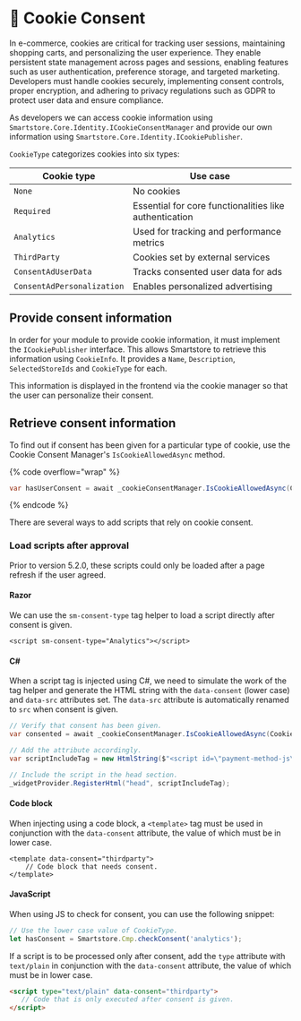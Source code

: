 # 🐣 Cookie Consent

In e-commerce, cookies are critical for tracking user sessions, maintaining shopping carts, and personalizing the user experience. They enable persistent state management across pages and sessions, enabling features such as user authentication, preference storage, and targeted marketing. Developers must handle cookies securely, implementing consent controls, proper encryption, and adhering to privacy regulations such as GDPR to protect user data and ensure compliance.

As developers we can access cookie information using `Smartstore.Core.Identity.ICookieConsentManager` and provide our own information using `Smartstore.Core.Identity.ICookiePublisher`.

`CookieType` categorizes cookies into six types:

| Cookie type                | Use case                                               |
| -------------------------- | ------------------------------------------------------ |
| `None`                     | No cookies                                             |
| `Required`                 | Essential for core functionalities like authentication |
| `Analytics`                | Used for tracking and performance metrics              |
| `ThirdParty`               | Cookies set by external services                       |
| `ConsentAdUserData`        | Tracks consented user data for ads                     |
| `ConsentAdPersonalization` | Enables personalized advertising                       |

## Provide consent information

In order for your module to provide cookie information, it must implement the `ICookiePublisher` interface. This allows Smartstore to retrieve this information using `CookieInfo`. It provides a `Name`, `Description`, `SelectedStoreIds` and `CookieType` for each.

This information is displayed in the frontend via the cookie manager so that the user can personalize their consent.

## Retrieve consent information

To find out if consent has been given for a particular type of cookie, use the Cookie Consent Manager's `IsCookieAllowedAsync` method.

{% code overflow="wrap" %}
```csharp
var hasUserConsent = await _cookieConsentManager.IsCookieAllowedAsync(CookieType.ThirdParty);
```
{% endcode %}

There are several ways to add scripts that rely on cookie consent.

### Load scripts after approval

Prior to version 5.2.0, these scripts could only be loaded after a page refresh if the user agreed.

#### Razor

We can use the `sm-consent-type` tag helper to load a script directly after consent is given.

```razor
<script sm-consent-type="Analytics"></script>
```

#### C\#

When a script tag is injected using C#, we need to simulate the work of the tag helper and generate the HTML string with the `data-consent` (lower case) and `data-src` attributes set. The `data-src` attribute is automatically renamed to `src` when consent is given.

```csharp
// Verify that consent has been given.
var consented = await _cookieConsentManager.IsCookieAllowedAsync(CookieType.Required);

// Add the attribute accordingly.
var scriptIncludeTag = new HtmlString($"<script id=\"payment-method-js\" {(consented ? string.Empty : "data-consent=\"required\" data-")}src=\https://js.payment-method.com/v3/\ async></script>");

// Include the script in the head section.
_widgetProvider.RegisterHtml("head", scriptIncludeTag);
```

#### Code block

When injecting using a code block, a `<template>` tag must be used in conjunction with the `data-consent` attribute, the value of which must be in lower case.

```razor
<template data-consent="thirdparty">
    // Code block that needs consent.
</template>
```

#### JavaScript

When using JS to check for consent, you can use the following snippet:

```js
// Use the lower case value of CookieType.
let hasConsent = Smartstore.Cmp.checkConsent('analytics');
```

If a script is to be processed only after consent, add the `type` attribute with `text/plain` in conjunction with the `data-consent` attribute, the value of which must be in lower case.

```html
<script type="text/plain" data-consent="thirdparty">
   // Code that is only executed after consent is given.
</script>
```

